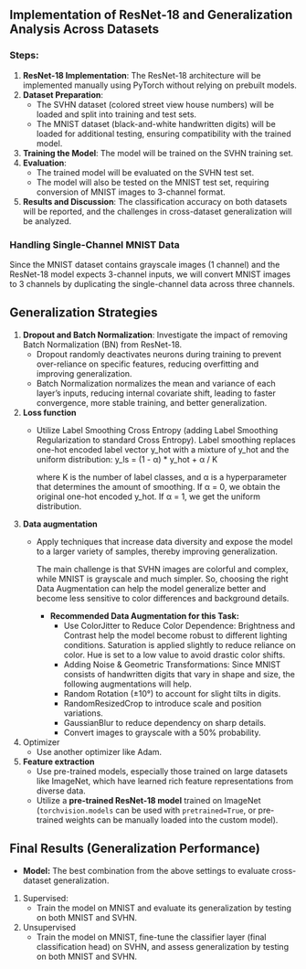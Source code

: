 ## Implementation of ResNet-18 and Generalization Analysis Across Datasets

### Steps:
1. **ResNet-18 Implementation**: The ResNet-18 architecture will be implemented manually using PyTorch without relying on prebuilt models.
2. **Dataset Preparation**:
   - The SVHN dataset (colored street view house numbers) will be loaded and split into training and test sets.
   - The MNIST dataset (black-and-white handwritten digits) will be loaded for additional testing, ensuring compatibility with the trained model.
3. **Training the Model**: The model will be trained on the SVHN training set.
4. **Evaluation**:
   - The trained model will be evaluated on the SVHN test set.
   - The model will also be tested on the MNIST test set, requiring conversion of MNIST images to 3-channel format.
5. **Results and Discussion**: The classification accuracy on both datasets will be reported, and the challenges in cross-dataset generalization will be analyzed.

### Handling Single-Channel MNIST Data
Since the MNIST dataset contains grayscale images (1 channel) and the ResNet-18 model expects 3-channel inputs, we will convert MNIST images to 3 channels by duplicating the single-channel data across three channels.


## Generalization Strategies
1. **Dropout and Batch Normalization**: Investigate the impact of removing Batch Normalization (BN) from ResNet-18.
   - Dropout randomly deactivates neurons during training to prevent over-reliance on specific features, reducing overfitting and improving generalization.
   - Batch Normalization normalizes the mean and variance of each layer’s inputs, reducing internal covariate shift, leading to faster convergence, more stable training, and better generalization.
2. **Loss function**
   - Utilize Label Smoothing Cross Entropy (adding Label Smoothing Regularization to standard Cross Entropy).
     Label smoothing replaces one-hot encoded label vector y_hot with a mixture of y_hot and the uniform distribution: y_ls = (1 - α) * y_hot + α / K

     where K is the number of label classes, and α is a hyperparameter that determines the amount of smoothing. If α = 0, we obtain the original one-hot encoded y_hot. If α = 1, we get the uniform distribution.
3. **Data augmentation**
   - Apply techniques that increase data diversity and expose the model to a larger variety of samples, thereby improving generalization.

      The main challenge is that SVHN images are colorful and complex, while MNIST is grayscale and much simpler. So, choosing the right Data Augmentation can help the model generalize better and become less sensitive to color differences and background details.
      - **Recommended Data Augmentation for this Task:**
         - Use ColorJitter to Reduce Color Dependence: Brightness and Contrast help the model become robust to different lighting conditions.
      Saturation is applied slightly to reduce reliance on color. Hue is set to a low value to avoid drastic color shifts.
         - Adding Noise & Geometric Transformations: Since MNIST consists of handwritten digits that vary in shape and size, the following augmentations will help.
         - Random Rotation (±10°) to account for slight tilts in digits.
         - RandomResizedCrop to introduce scale and position variations.
         - GaussianBlur to reduce dependency on sharp details.
         - Convert images to grayscale with a 50% probability.
4. Optimizer
   - Use another optimizer like Adam.
5. **Feature extraction**
   - Use pre-trained models, especially those trained on large datasets like ImageNet, which have learned rich feature representations from diverse data.
   - Utilize a **pre-trained ResNet-18 model** trained on ImageNet (`torchvision.models` can be used with `pretrained=True`, or pre-trained weights can be manually loaded into the custom model).


## Final Results (Generalization Performance)
- **Model:** The best combination from the above settings to evaluate cross-dataset generalization.
1. Supervised:
   - Train the model on MNIST and evaluate its generalization by testing on both MNIST and SVHN.
2. Unsupervised
   - Train the model on MNIST, fine-tune the classifier layer (final classification head) on SVHN, and assess generalization by testing on both MNIST and SVHN.
